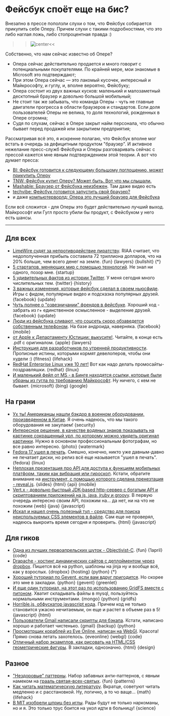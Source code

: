 # Фейсбук споёт еще на бис?

Внезапно в прессе поползли слухи о том, что Фейсбук собирается прикупить себе Оперу. Причем слухи с такими подробностями, что это либо наглая ложь, либо стопроцентная правда :)

>>![center](https://img.skitch.com/20120527-f9mwfemaxi5p85372c6xey6fic.png)<<

Собственно, что нам сейчас известно об Опере?

* Опера сейчас действительно продается и много говорит с потенциальными покупателями. По крайней мере, мои знакомые в Microsoft это подтверждают;
* При этом Опера сейчас — это лакомый кусочек, интересный и Майкрософту, и гуглу, и, вполне вероятно, Фейсбуку;
* Опера состоит из двух важных кусков: маленький и малозаметный десктопный браузер и довольно большой мобильный;
* Не стоит так же забывать, что команда Оперы - чуть не главные двигатели прогресса в области браузеров и стандартов. Если доля пользователей Оперы не велика, то доля технологий, рожденных в Опере огромна;
* Судя по слухам, сейчас в Опере закрыт найм персонала, что обычно бывает перед продажей или закрытием предприятия;

Рассматривая всё это, я искренне полагаю, что Фейсбук вполне мог встать в очередь за дефицитным продуктом "браузер". И активное нежелание пресс-служб Фейсбука и Оперы разговаривать сейчас с прессой кажется мне явным подтверждением этой теории. А вот что думает пресса:

* [BI: Фейсбук готовится к следующему большому поглощению, может прикупить Оперу](http://www.businessinsider.com/facebook-is-looking-at-another-big-acquisition-it-might-buy-web-browser-opera-2012-5)
* [TNW: Фейсбук купит Оперу? Может быть. Вот что мы слышали.](http://thenextweb.com/insider/2012/05/25/facebook-to-acquire-browser-maker-opera-maybe-heres-what-we-know/)
* [Mashable: Браузер от Фейсбука неизбежен](http://mashable.com/2012/05/25/facebook-browser/). Там даже видео есть
* [techvibe: Фейсбук готовится запустить свой браузер?](http://www.techvibes.com/blog/is-facebook-going-to-launch-its-own-web-browser-2012-05-25)
* и даже [компьютерворлд: Опера это лучший браузер для Фейсбука](http://www.computerworld.com/s/article/9227516/Opera_is_Facebook_s_best_browser_play)

Если всё сложится - для Оперы это будет действительно лучший выход. Майкрософт или Гугл просто убили бы продукт, с Фейсбуком у него есть шансы.

-----

## Для всех

* [LimeWire судят за непротиводействие пиратству](http://www.ultimate-guitar.com/news/industry_news/limewire_sued_for_more_money_than_exists_in_the_world.html?no_takeover). RIAA считает, что недополученная прибыль составила 72 триллиона долларов, что на 20% больше, чем всего денег на земле. {fun} {lawyers} {bullshit} {*}
* [5 стартапов, меняющих мир с помощью технологий](http://mashable.com/2012/05/26/world-at-work-9/). Не знал ни одного, позор мне. {startup}
* [5 удивительных фактов из истории Twitter](http://www.bitrebels.com/social/5-fascinating-facts-about-twitter%E2%80%99s-history/). У меня сегодня много числительных тем. {twitter} {history}
* [3 важных изменения, которые фейсбук сделал в своем ньюсфиде](http://www.simplyzesty.com/facebook/3-important-newsfeed-changes-that-facebook-launched-this-week/). Игры с фидом, популярные видео и подсказка популярных друзей. {facebook} {update}
* [Чуть полнее о "озвезничании" френдов в фейсбуке](http://mashable.com/2012/05/25/facebook-close-friends/). Хороший ход - забрать из г+ единственное осмысленное - выделение друзей. {facebook} {update}
* [Люди из фейсбука сливают, что соцсеть скоро обзаведется собственным телефоном](http://bits.blogs.nytimes.com/2012/05/27/facebook-tries-tries-again-on-a-smartphone/). На базе андроида, наверняка. {facebook} {mobile}
* [от Apple к Департаменту Юстиции: выкусите!](http://tech.fortune.cnn.com/2012/05/26/apple-to-doj-bite-me/?hpt=hp_t2). Читайте, в конце есть .pdf с оригиналом. {apple} {lawyers}
* [Инструкция для разработчиков по утренней продуктивности](http://www.etherealbits.com/?p=68). Прописные истины, которыми кормят девелоперов, чтобы они худели :) {fitness} {lifehack}
* [RedHat Enterprise Linux уже 10 лет!](http://www.redhat.com/10yearsofrhel/) Вот как надо делать промосайты-поздравляшки. {redhat} {linux}
* [И маленький фейл от MS - в Бинге находятся ссылки, которые были убраны из гугла по требованию Майкрософт](http://www.techdirt.com/articles/20120524/18190719071/odd-that-microsoft-demands-google-take-down-links-that-remain-bing.shtml). Ну ничего, с кем не бывает. {microsoft} {bing} {google}

## На грани
* [Ух ты! Американцы нашли бэкдор в военном оборудовании, произведенном в Китае](http://www.cl.cam.ac.uk/~sps32/sec_news.html#Assurance). Я очень надеюсь, что мы такого оборудования не закупаем! {security}
* [Интересное решение, в качестве водяных знаков показывать на картинке сокращенный урл, по которому можно увидеть оригинал картинки](http://www.gettyimages.com/Creative/Frontdoor/NewWatermark). Нужно в основном профессиональным фотографам, но все равно интересно. {photo} {watermark}
* [Fedora 17 ушел в печать](http://lists.fedoraproject.org/pipermail/devel-announce/2012-May/000933.html). Смешно, конечно, никто уже давным-давно не печатает диски, но релиз всё еще называется "ушел в печать". {fedora} {linux}
* [Неплохая презентация про API для доступа к функциям мобильных платформ, таким как вибрация или гироскоп](http://brian.io/slides/beyond-html5/). Кстати, обратите внимание на [инструмент, с помощью которого сделана пренезтация - reveal.js](https://github.com/hakimel/reveal.js). {slides} {html} {api} {mobile}
* [Vert.x - довольно быстрый JDK-based http-сервер с богатым API и скриптованием приложений на js, java, jruby и groovy](http://vertx.io/). В первую очередь интересно своим API, похожим на... да нет, ни на что не похожим {web} {java} {javascript}
* [Искал и нашел очень полезный тул - средство для поиска неиспользуемых CSS элементов в файле](https://github.com/brianleroux/css-slap-chop). Сам еще не проверял, надеюсь выкроить время сегодня и проверить. {html} {javascript}

## Для гиков
* [Одна из лучших первоапрельских шуток - Objectivist-C](http://fdiv.net/2012/04/01/objectivist-c). {fun} {1april} {code}
* [Drapache  - хостинг динамических сайтов с деплойментом через dropbox](http://get.drapache.com/). Пишется всё на python, шаблоны на jinja ну и вообще всё, как у взрослых. {dropbox} {hosting} {python} {*}
* [Хороший туториал по Gevent, если вам вдруг пригодится](http://sdiehl.github.com/gevent-tutorial/). Но скорее это мне в закладки. {python} {gevent} {greenlet}
* [И еще один туториал, на этот раз по использованию GridFS вместе с питоном](http://blog.pythonisito.com/2012/05/gridfs-mongodb-filesystem.html). Хватит складывать файлы в mysql, пользуйтесь нормальными инструментами. {mongo} {python} {gridfs}
* [Horrible.js, обфускатор javascript кода](https://github.com/TShadwell/Horrible.js). Причем код не только становится ужасно нечитаемым, он еще и растет в объеме раз в 5! {javascript} {html}
* [Пользователи Gmail написали скрипты для бэкапа](http://blog.jerodsanto.net/2012/05/back-that-gmail-up/). Кстати, написано хорошо и работает чистенько. {gmail} {backup} {python}
* [Просмотрщик кораблей из Eve Online, написан на WebGl](http://www.eveonline.com/universe/spaceships/). Красота! Прямо снова летать захотелось. {eveonline} {webgl} {code}
* [Отличный набор экзамплов, как рисовать на HTML/CSS  геометрические фигуры](http://css-tricks.com/examples/ShapesOfCSS/). В закладки, однозначно. {html} {design}

## Разное
* ["Нездоровые" паттерны](http://www.lsd.ic.unicamp.br/~oliva/fun/prog/resign-patterns). Набор забавных анти-паттернов, с явным намеком на [грааль святая-всех-святых](http://en.wikipedia.org/wiki/Design_Patterns). {fun} {patterns}
* [Как читать математическую литературу](http://web.stonehill.edu/compsci//History_Math/math-read.htm). Вкратце, советуют читать медленно и с расстановкой. Ну, логично, а то чо ваще... {math} {lifehack}
* [В MIT изобрели шприц без иглы](http://www.npr.org/blogs/health/2012/05/25/153697885/mit-builds-a-needle-free-drug-injector). Рады будут не только наркоманы, но и я. Это только трус боится на укол идти в больницу! {science}